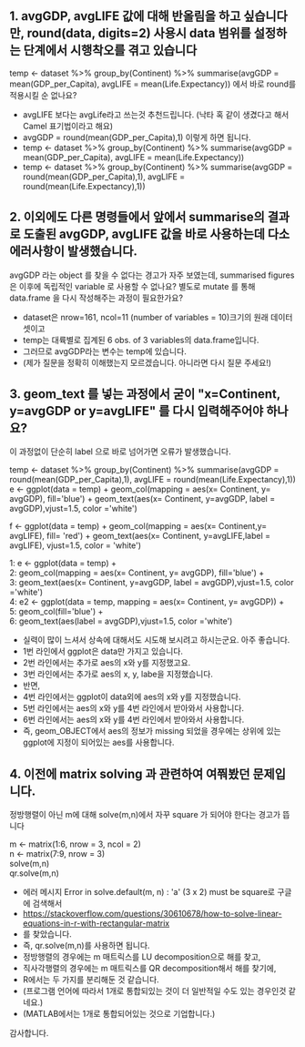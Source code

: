 ## 1. avgGDP, avgLIFE 값에 대해 반올림을 하고 싶습니다만, round(data, digits=2) 사용시 data 범위를 설정하는 단계에서 시행착오를 겪고 있습니다

temp <- dataset %>% group_by(Continent) %>% summarise(avgGDP = mean(GDP_per_Capita), avgLIFE = mean(Life.Expectancy)) 에서 바로 round를 적용시킬 순 없나요?

+ avgLIFE 보다는 avgLife라고 쓰는것 추천드립니다. (낙타 혹 같이 생겼다고 해서 Camel 표기법이라고 해요)
+ avgGDP = round(mean(GDP_per_Capita),1) 이렇게 하면 됩니다.
+ temp <- dataset %>% group_by(Continent) %>% summarise(avgGDP = mean(GDP_per_Capita), avgLIFE = mean(Life.Expectancy))
+ temp <- dataset %>% group_by(Continent) %>% summarise(avgGDP = round(mean(GDP_per_Capita),1), avgLIFE = round(mean(Life.Expectancy),1))

## 2. 이외에도 다른 명령들에서 앞에서 summarise의 결과로 도출된 avgGDP, avgLIFE 값을 바로 사용하는데 다소 에러사항이 발생했습니다.  

avgGDP 라는 object 를 찾을 수 없다는 경고가 자주 보였는데, summarised figures 은 이후에 독립적인 variable 로 사용할 수 없나요?
별도로 mutate 를 통해 data.frame 을 다시 작성해주는 과정이 필요한가요?  

+ dataset은 nrow=161, ncol=11 (number of variables = 10)크기의 원래 데이터 셋이고 
+ temp는 대륙별로 집계된 6 obs. of  3 variables의 data.frame입니다.
+ 그러므로 avgGDP라는 변수는 temp에 있습니다.
+ (제가 질문을 정확히 이해했는지 모르겠습니다. 아니라면 다시 질문 주세요!) 
 
## 3. geom_text 를 넣는 과정에서 굳이 "x=Continent, y=avgGDP or y=avgLIFE" 를 다시 입력해주어야 하나요?

이 과정없이 단순히 label 으로 바로 넘어가면 오류가 발생했습니다.

temp <- dataset %>% group_by(Continent) %>% summarise(avgGDP = round(mean(GDP_per_Capita),1), avgLIFE = round(mean(Life.Expectancy),1))   
e <- ggplot(data = temp) + geom_col(mapping = aes(x= Continent, y= avgGDP), fill='blue') + geom_text(aes(x= Continent, y=avgGDP, label = avgGDP),vjust=1.5, color ='white')    

f <- ggplot(data = temp) + geom_col(mapping = aes(x= Continent,y= avgLIFE), fill= 'red') + geom_text(aes(x= Continent, y=avgLIFE,label = avgLIFE), vjust=1.5, color = 'white')    

1: e <- ggplot(data = temp) +   
2:  geom_col(mapping = aes(x= Continent, y= avgGDP), fill='blue') +   
3:  geom_text(aes(x= Continent, y=avgGDP, label = avgGDP),vjust=1.5, color ='white')  
4: e2 <- ggplot(data = temp, mapping = aes(x= Continent, y= avgGDP)) +   
5:   geom_col(fill='blue') +   
6:   geom_text(aes(label = avgGDP),vjust=1.5, color ='white')  

+ 실력이 많이 느셔서 상속에 대해서도 시도해 보시려고 하시는군요. 아주 좋습니다. 
+ 1번 라인에서 ggplot은 data만 가지고 있습니다.
+ 2번 라인에서는 추가로 aes의 x와 y를 지정했고요.
+ 3번 라인에서는 추가로 aes의 x, y, labe을 지정했습니다.
+ 반면,
+ 4번 라인에서는 ggplot이 data외에 aes의 x와 y를 지정했습니다.
+ 5번 라인에서는 aes의 x와 y를 4번 라인에서 받아와서 사용합니다.
+ 6번 라인에서는 aes의 x와 y를 4번 라인에서 받아와서 사용합니다.
+ 즉, geom_OBJECT에서 aes의 정보가 missing 되었을 경우에는 상위에 있는 ggplot에 지정이 되어있는 aes를 사용합니다.  

## 4. 이전에 matrix solving 과 관련하여 여쭤봤던 문제입니다.

정방행렬이 아닌 m에 대해 solve(m,n)에서 자꾸 square 가 되어야 한다는 경고가 뜹니다 

m <- matrix(1:6, nrow = 3, ncol = 2)  
n <- matrix(7:9, nrow = 3)  
solve(m,n)  
qr.solve(m,n)   
 
+ 에러 메시지 Error in solve.default(m, n) : 'a' (3 x 2) must be square로 구글에 검색해서
+ https://stackoverflow.com/questions/30610678/how-to-solve-linear-equations-in-r-with-rectangular-matrix
+ 를 찾았습니다. 
+ 즉, qr.solve(m,n)를 사용하면 됩니다.
+ 정방행렬의 경우에는 m 매트릭스를 LU decomposition으로 해를 찾고,
+ 직사각행렬의 경우에는 m 매트릭스를 QR decomposition해서 해를 찾기에,
+ R에서는 두 가지를 분리해둔 것 같습니다.
+ (프로그램 언어에 따라서 1개로 통합되있는 것이 더 일반적일 수도 있는 경우인것 같네요.)
+ (MATLAB에서는 1개로 통합되어있는 것으로 기업합니다.) 

감사합니다.
